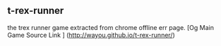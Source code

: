 ## t-rex-runner

the trex runner game extracted from chrome offline err page.
[Og Main Game Source Link ] (http://wayou.github.io/t-rex-runner/)

